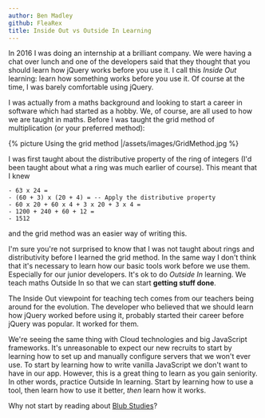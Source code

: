 ```yaml
---
author: Ben Madley
github: FleaRex
title: Inside Out vs Outside In Learning
---
```


In 2016 I was doing an internship at a brilliant company. We were having a chat over lunch and one of the developers said that they thought that you should learn how jQuery works before you use it. I call this _Inside Out_ learning: learn how something works before you use it. Of course at the time, I was barely comfortable using jQuery.

I was actually from a maths background and looking to start a career in software which had started as a hobby. We, of course, are all used to how we are taught in maths. Before I was taught the grid method of multiplication (or your preferred method):

{% picture Using the grid method |/assets/images/GridMethod.jpg %}

I was first taught about the distributive property of the ring of integers (I'd been taught about what a ring was much earlier of course). This meant that I knew

```
- 63 x 24 =
- (60 + 3) x (20 + 4) = -- Apply the distributive property
- 60 x 20 + 60 x 4 + 3 x 20 + 3 x 4 =
- 1200 + 240 + 60 + 12 = 
- 1512
```

and the grid method was an easier way of writing this. 

I'm sure you're not surprised to know that I was not taught about rings and distributivity before I learned the grid method. In the same way I don't think that it's necessary to learn how our basic tools work before we use them. Especially for our junior developers. It's ok to do _Outside In_ learning. We teach maths Outside In so that we can start **getting stuff done**.

The Inside Out viewpoint for teaching tech comes from our teachers being around for the evolution. The developer who believed that we should learn how jQuery worked before using it, probably started their career before jQuery was popular. It worked for them.

We're seeing the same thing with Cloud technologies and big JavaScript frameworks. It's unreasonable to expect our new recruits to start by learning how to set up and manually configure servers that we won't ever use. To start by learning how to write vanilla JavaScript we don't want to have in our app. However, this is a great thing to learn as you gain seniority. In other words, practice Outside In learning. Start by learning how to use a tool, then learn how to use it better, _then_ learn how it works.

Why not start by reading about [Blub Studies](https://www.benkuhn.net/blub/)?
